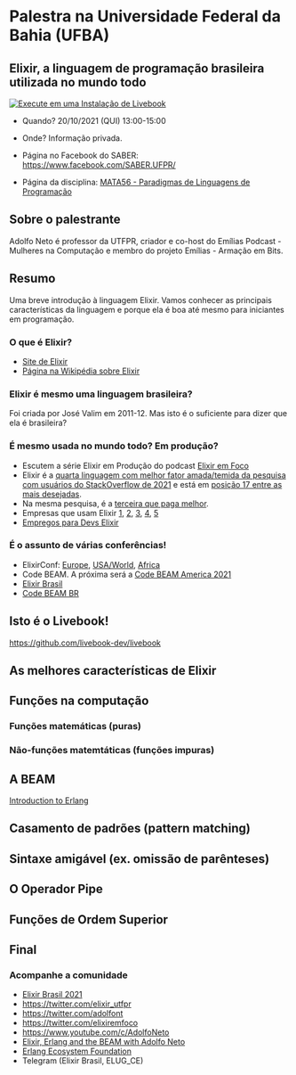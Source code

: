 # Palestra na Universidade Federal da Bahia (UFBA)


## Elixir, a linguagem de programação brasileira utilizada no mundo todo

[![Execute em uma Instalação de Livebook](https://i.ibb.co/6F67475/Execute-em-uma-inst-ncia-do-Livebook.png)](https://livebook.dev/run?url=https%3A%2F%2Fgithub.com%2Fadolfont%2Fpensandoemelixir%2Fblob%2Fmain%2F2021%2FUFBA.md)


* Quando? 20/10/2021 (QUI) 13:00-15:00

* Onde? Informação privada.

* Página no Facebook do SABER: https://www.facebook.com/SABER.UFPR/

* Página da disciplina: [MATA56 - Paradigmas de Linguagens de Programação](https://github.com/mata56-ic-ufba/paradigmas)



## Sobre o palestrante

Adolfo Neto é professor da UTFPR, criador e co-host do Emílias Podcast - Mulheres na Computação e membro do projeto Emílias - Armação em Bits.

## Resumo

Uma breve introdução à linguagem Elixir. Vamos conhecer as principais características da linguagem e porque ela é boa até mesmo para iniciantes em programação.

<!-- livebook:{"break_markdown":true} -->

### O que é Elixir?

* [Site de Elixir](https://elixir-lang.org/)
* [Página na Wikipédia sobre Elixir](https://pt.wikipedia.org/wiki/Elixir_(linguagem_de_programa%C3%A7%C3%A3o))

### Elixir é mesmo uma linguagem brasileira?

Foi criada por José Valim em 2011-12. Mas isto é o suficiente para dizer que ela é brasileira?

### É mesmo usada no mundo todo? Em produção?

* Escutem a série Elixir em Produção do podcast [Elixir em Foco](https://anchor.fm/elixiremfoco/)
* Elixir é a [quarta linguagem com melhor fator amada/temida da pesquisa com usuários do StackOverflow de 2021](https://insights.stackoverflow.com/survey/2021#technology-most-loved-dreaded-and-wanted) e está em [posição 17 entre as mais desejadas](https://insights.stackoverflow.com/survey/2021#most-loved-dreaded-and-wanted-language-want).
* Na mesma pesquisa, é a [terceira que paga melhor](https://insights.stackoverflow.com/survey/2021#technology-top-paying-technologies).
* Empresas que usam Elixir [1](https://serokell.io/blog/elixir-in-production), 
  [2](https://dashbit.co/blog/ten-years-ish-of-elixir), [3](https://elixir-lang.org/cases.html), [4](https://www.hostgator.com.br/blog/elixir-linguagem-programacao-brasileira/), [5](https://github.com/elixirbrasil/empresas)
* [Empregos para Devs Elixir](https://elixir-radar.com/jobs)

### É o assunto de várias conferências!

* ElixirConf: [Europe](https://www.elixirconf.eu/), [USA/World](https://www.elixirconf.com/), [Africa](https://elixirconf.africa/)
* Code BEAM. A próxima será a [Code BEAM America 2021](https://codesync.global/conferences/code-beam-sf-2021/)
* [Elixir Brasil](https://elixirbrasil.com/pt/)
* [Code BEAM BR](https://www.codebeambr.com/)

## Isto é o Livebook!

https://github.com/livebook-dev/livebook

## As melhores características de Elixir

## Funções na computação

### Funções matemáticas (puras)

### Não-funções matemtáticas (funções impuras)

## A BEAM

[Introduction to Erlang](https://serokell.io/blog/introduction-to-erlang)

## Casamento de padrões (pattern matching)

## Sintaxe amigável (ex. omissão de parênteses)

## O Operador Pipe

## Funções de Ordem Superior

## Final

### Acompanhe a comunidade

* [Elixir Brasil 2021](https://twitter.com/elixir_brasil/)
* https://twitter.com/elixir_utfpr
* https://twitter.com/adolfont
* https://twitter.com/elixiremfoco
* https://www.youtube.com/c/AdolfoNeto
* [Elixir, Erlang and the BEAM with Adolfo Neto](https://www.youtube.com/channel/UC6ETZk7tlYJzfRz-zS9B6xw)
* [Erlang Ecosystem Foundation](https://erlef.org/)
* Telegram (Elixir Brasil, ELUG_CE)
